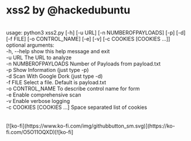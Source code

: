 # xss2 by @hackedubuntu
<br>
usage: python3 xss2.py [-h] [-u URL] [-n NUMBEROFPAYLOADS] [-p] [-d] [-f FILE]
               [-o CONTROL_NAME] [-e] [-v] [-c COOKIES [COOKIES ...]]
<br>
optional arguments:
<br>
  -h, --help                show this help message and exit
  <br>
  -u URL                    The URL to analyze
  <br>
  -n NUMBEROFPAYLOADS       Number of Payloads from payload.txt
  <br>
  -p                        Show Information (just type -p)
  <br>
  -d                        Scan With Google Dork (just type -d)
  <br>
  -f FILE                   Select a file. Default is payload.txt
  <br>
  -o CONTROL_NAME           To describe control name for form
  <br>
  -e                        Enable comprehensive scan
  <br>
  -v                        Enable verbose logging
  <br>
  -c COOKIES [COOKIES ...]  Space separated list of cookies
<br><br><br>
[![ko-fi](https://www.ko-fi.com/img/githubbutton_sm.svg)](https://ko-fi.com/O5O11OQXD)[![ko-fi]
